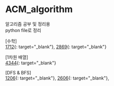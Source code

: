 # ACM_algorithm
알고리즘 공부 및 정리용  
python file로 정리  

[수학]  
[1712](https://github.com/dev-swi2021/ACM_algorithm/blob/main/1712.py){: target="_blank"},
[2869](https://github.com/dev-swi2021/ACM_algorithm/blob/main/2869.py){: target="_blank"}  


[1차원 배열]  
[4344](https://github.com/dev-swi2021/ACM_algorithm/blob/main/4344.py){: target="_blank"}  

[DFS & BFS]  
[1206](https://github.com/dev-swi2021/ACM_algorithm/blob/main/1206.py){: target="_blank"},
[2606](https://github.com/dev-swi2021/ACM_algorithm/blob/main/2606.py){: target="_blank"},  

